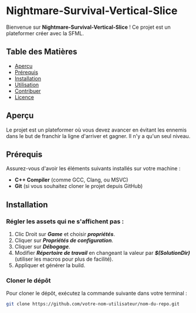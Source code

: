 # Nightmare-Survival-Vertical-Slice

Bienvenue sur **Nightmare-Survival-Vertical-Slice** ! Ce projet est un plateformer créer avec la SFML.

## Table des Matières

- [Aperçu](#aperçu)
- [Prérequis](#prérequis)
- [Installation](#installation)
- [Utilisation](#utilisation)
- [Contribuer](#contribuer)
- [Licence](#licence)

## Aperçu

Le projet est un plateformer où vous devez avancer en évitant les ennemis dans le but de franchir la ligne d'arriver et gagner. Il n'y a qu'un seul niveau.

## Prérequis

Assurez-vous d'avoir les éléments suivants installés sur votre machine :

- **C++ Compiler** (comme GCC, Clang, ou MSVC)
- **Git** (si vous souhaitez cloner le projet depuis GitHub)

## Installation

### Régler les assets qui ne s'affichent pas :

1. Clic Droit sur ***Game*** et choisir ***propriétés***.
2. Cliquer sur ***Propriétés de configuration***.
3. Cliquer sur ***Débogage***.
4. Modifier ***Répertoire de travail*** en changeant la valeur par ***$(SolutionDir)*** (utiliser les macros pour plus de facilité).
5. Appliquer et générer la build.

### Cloner le dépôt

Pour cloner le dépôt, exécutez la commande suivante dans votre terminal :

```bash
git clone https://github.com/votre-nom-utilisateur/nom-du-repo.git
